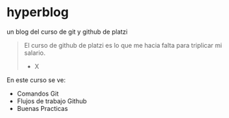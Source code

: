 # hyperblog
un blog del curso de git y github de platzi
>El curso de github de platzi es lo que me hacia falta para triplicar mi salario.
> - X

En este curso se ve:
* Comandos Git
* Flujos de trabajo Github
* Buenas Practicas